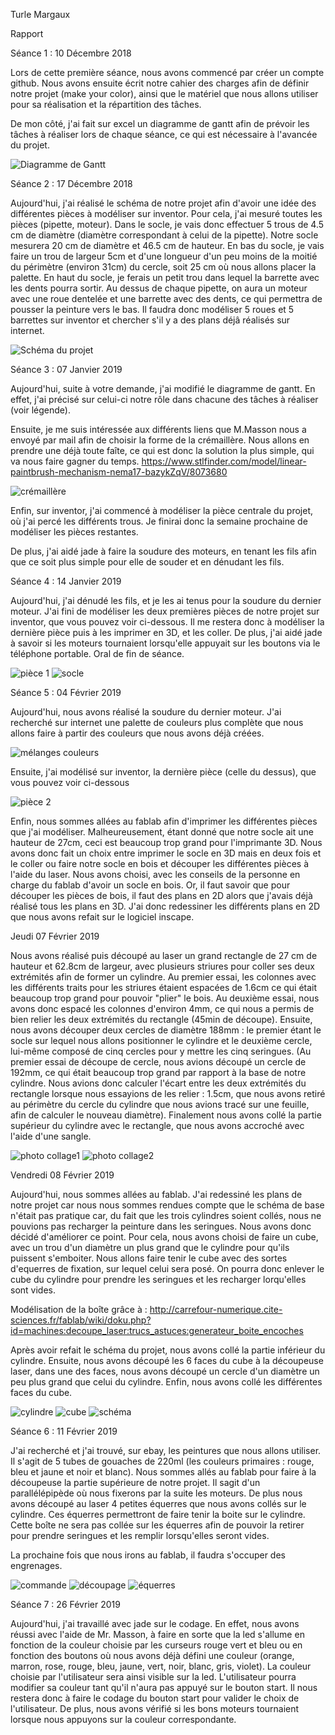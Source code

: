 Turle Margaux                                               

Rapport

Séance 1 : 10 Décembre 2018    

Lors de cette première séance, nous avons commencé par créer un compte github. Nous avons ensuite écrit notre cahier des charges afin de 
définir notre projet (make your color), ainsi que le matériel que nous allons utiliser pour sa réalisation et la répartition des tâches.

De mon côté, j'ai fait sur excel un diagramme de gantt afin de prévoir les tâches à réaliser lors de chaque séance, ce qui est 
nécessaire à l'avancée du projet. 

<img src ="https://github.com/JadeMargaux/MakeYourColor/blob/master/Ressources/Diagramme%20de%20Gantt.png" alt="Diagramme de Gantt"/>


Séance 2 : 17 Décembre 2018

Aujourd'hui, j'ai réalisé le schéma de notre projet afin d'avoir une idée des différentes pièces à modéliser sur inventor. Pour cela, j'ai mesuré toutes les pièces (pipette, moteur). Dans le socle, je vais donc effectuer 5 trous de 4.5 cm de diamètre (diamètre correspondant à celui de la pipette). Notre socle mesurera 20 cm de diamètre et 46.5 cm de hauteur. En bas du socle, je vais faire un trou de largeur 5cm et d'une longueur d'un peu moins de la moitié du périmètre (environ 31cm) du cercle, soit 25 cm où nous allons placer la palette. En haut du socle, je ferais un petit trou dans lequel la barrette avec les dents pourra sortir.
Au dessus de chaque pipette, on aura un moteur avec une roue dentelée et une barrette avec des dents, ce qui permettra de pousser la peinture vers le bas. Il faudra donc modéliser 5 roues et 5 barrettes sur inventor et chercher s'il y a des plans déjâ réalisés sur internet.


<img src ="https://github.com/JadeMargaux/MakeYourColor/blob/master/Ressources/sch%C3%A9ma%20du%20projet.JPG" alt="Schéma du projet"/>


Séance 3 : 07 Janvier 2019

Aujourd'hui, suite à votre demande, j'ai modifié le diagramme de gantt. En effet, j'ai précisé sur celui-ci notre rôle dans chacune des tâches à réaliser (voir légende).

Ensuite, je me suis intéressée aux différents liens que M.Masson nous a envoyé par mail afin de choisir la forme de la crémaillère. Nous allons en prendre une déjà toute faîte, ce qui est donc la solution la plus simple, qui va nous faire gagner du temps. https://www.stlfinder.com/model/linear-paintbrush-mechanism-nema17-bazykZqV/8073680

<img src="https://github.com/JadeMargaux/MakeYourColor/blob/master/Ressources/cr%C3%A9maill%C3%A8re.png" alt="crémaillère"/>

Enfin, sur inventor, j'ai commencé à modéliser la pièce centrale du projet, où j'ai percé les différents trous. Je finirai donc la semaine prochaine de modéliser les pièces restantes.

De plus, j'ai aidé jade à faire la soudure des moteurs, en tenant les fils afin que ce soit plus simple pour elle de souder et en dénudant les fils.


Séance 4 : 14 Janvier 2019

Aujourd'hui, j'ai dénudé les fils, et je les ai tenus pour la soudure du dernier moteur.
J'ai fini de modéliser les deux premières pièces de notre projet sur inventor, que vous pouvez voir ci-dessous. Il me restera donc à modéliser la dernière pièce puis à les imprimer en 3D, et les coller.
De plus, j'ai aidé jade à savoir si les moteurs tournaient lorsqu'elle appuyait sur les boutons via le téléphone portable.
Oral de fin de séance.

<img src ="https://github.com/JadeMargaux/MakeYourColor/blob/master/Ressources/pi%C3%A8ce1.png" alt="pièce 1"/>

<img src ="https://github.com/JadeMargaux/MakeYourColor/blob/master/Ressources/socle.png" alt="socle"/>
                                                                                               
                                                                                         

Séance 5 : 04 Février 2019

Aujourd'hui, nous avons réalisé la soudure du dernier moteur.
J'ai recherché sur internet une palette de couleurs plus complète que nous allons faire à partir des couleurs que nous avons déjà créées.

<img src ="https://github.com/JadeMargaux/MakeYourColor/blob/master/Ressources/m%C3%A9lange%20couleurs.jpg" alt="mélanges couleurs"/>

Ensuite, j'ai modélisé sur inventor, la dernière pièce (celle du dessus), que vous pouvez voir ci-dessous

<img src="https://github.com/JadeMargaux/MakeYourColor/blob/master/Ressources/pi%C3%A8ce2.png" alt="pièce 2"/>

Enfin, nous sommes allées au fablab afin d'imprimer les différentes pièces que j'ai modéliser.
Malheureusement, étant donné que notre socle ait une hauteur de 27cm, ceci est beaucoup trop grand pour l'imprimante 3D. Nous avons donc fait un choix entre imprimer le socle en 3D mais en deux fois et le coller ou faire notre socle en bois et découper les différentes pièces à l'aide du laser. Nous avons choisi, avec les conseils de la personne en charge du fablab d'avoir un socle en bois. Or, il faut savoir que pour découper les pièces de bois, il faut des plans en 2D alors que j'avais déjà réalisé tous les plans en 3D. J'ai donc redessiner les différents plans en 2D que nous avons refait sur le logiciel inscape. 




Jeudi 07 Février 2019

Nous avons réalisé puis découpé au laser un grand rectangle de 27 cm de hauteur et 62.8cm de largeur, avec plusieurs striures pour coller ses deux extrémités afin de former un cylindre. Au premier essai, les colonnes avec les différents traits pour les striures étaient espacées de 1.6cm ce qui était beaucoup trop grand pour pouvoir "plier" le bois. Au deuxième essai, nous avons donc espacé les colonnes d'environ 4mm, ce qui nous a permis de bien relier les deux extrémités du rectangle (45min de découpe). Ensuite, nous avons découper deux cercles de diamètre 188mm : le premier étant le socle sur lequel nous allons positionner le cylindre et le deuxième cercle, lui-même composé de cinq cercles pour y mettre les cinq seringues. (Au premier essai de découpe de cercle, nous avions découpé un cercle de 192mm, ce qui était beaucoup trop grand par rapport à la base de notre cylindre. Nous avions donc calculer l'écart entre les deux extrémités du rectangle lorsque nous essayions de les relier : 1.5cm, que nous avons retiré au périmètre du cercle du cylindre que nous avions tracé sur une feuille, afin de calculer le nouveau diamètre). Finalement nous avons collé la partie supérieur du cylindre avec le rectangle, que nous avons accroché avec l'aide d'une sangle.

<img src="https://github.com/JadeMargaux/MakeYourColor/blob/master/Ressources/socle1.jpeg" alt="photo collage1"/>

<img src="https://github.com/JadeMargaux/MakeYourColor/blob/master/Ressources/socle2.jpeg" alt="photo collage2"/>



Vendredi 08 Février 2019

Aujourd'hui, nous sommes allées au fablab. J'ai redessiné les plans de notre projet car nous nous sommes rendues compte que le schéma de base n'était pas pratique car, du fait que les trois cylindres soient collés, nous ne pouvions pas recharger la peinture dans les seringues. Nous avons donc décidé d'améliorer ce point. Pour cela, nous avons choisi de faire un cube, avec un trou d'un diamètre un plus grand que le cylindre pour qu'ils puissent s'emboiter. Nous allons faire tenir le cube avec des sortes d'equerres de fixation, sur lequel celui sera posé. On pourra donc enlever le cube du cylindre pour prendre les seringues et les recharger lorqu'elles sont vides.

Modélisation de la boîte grâce à :
http://carrefour-numerique.cite-sciences.fr/fablab/wiki/doku.php?id=machines:decoupe_laser:trucs_astuces:generateur_boite_encoches

Après avoir refait le schéma du projet, nous avons collé la partie inférieur du cylindre. Ensuite, nous avons découpé les 6 faces du cube à la découpeuse laser, dans une des faces, nous avons découpé un cercle d'un diamètre un peu plus grand que celui du cylindre.
Enfin, nous avons collé les différentes faces du cube.

<img src="https://github.com/JadeMargaux/MakeYourColor/blob/master/Ressources/cylindre.jpeg" alt="cylindre"/>

<img src="https://github.com/JadeMargaux/MakeYourColor/blob/master/Ressources/cube.jpeg" alt="cube"/>

<img src="https://github.com/JadeMargaux/MakeYourColor/blob/master/Ressources/schéma.jpeg" alt="schéma"/>



Séance 6 : 11 Février 2019

J'ai recherché et j'ai trouvé, sur ebay, les peintures que nous allons utiliser. Il s'agit de 5 tubes de gouaches de 220ml (les couleurs primaires : rouge, bleu et jaune et noir et blanc).
Nous sommes allés au fablab pour faire à la découpeuse la partie supérieure de notre projet. Il sagit d'un parallélépipède où nous fixerons par la suite les moteurs. De plus nous avons découpé au laser 4 petites équerres que nous avons collés sur le cylindre. Ces équerres permettront de faire tenir la boite sur le cylindre. Cette boîte ne sera pas collée sur les équerres afin de pouvoir la retirer pour prendre seringues et les remplir lorsqu'elles seront vides.

La prochaine fois que nous irons au fablab, il faudra s'occuper des engrenages.

<img src="https://github.com/JadeMargaux/MakeYourColor/blob/master/Ressources/peinture.png" alt="commande"/>
<img src="https://github.com/JadeMargaux/MakeYourColor/blob/master/Ressources/découpage.jpeg" alt="découpage"/>
<img src="https://github.com/JadeMargaux/MakeYourColor/blob/master/Ressources/équerres1.jpeg" alt="équerres"/>


Séance 7 : 26 Février 2019

Aujourd'hui, j'ai travaillé avec jade sur le codage. En effet, nous avons réussi avec l'aide de Mr. Masson, à faire en sorte que la led s'allume en fonction de la couleur choisie par les curseurs rouge vert et bleu ou en fonction des boutons où nous avons déjà défini une couleur (orange, marron, rose, rouge, bleu, jaune, vert, noir, blanc, gris, violet). La couleur choisie par l'utilisateur sera ainsi visible sur la led. L'utilisateur pourra modifier sa couleur tant qu'il n'aura pas appuyé sur le bouton start. Il nous restera donc à faire le codage du bouton start pour valider le choix de l'utilisateur. De plus, nous avons vérifié si les bons moteurs tournaient lorsque nous appuyons sur la couleur correspondante.


